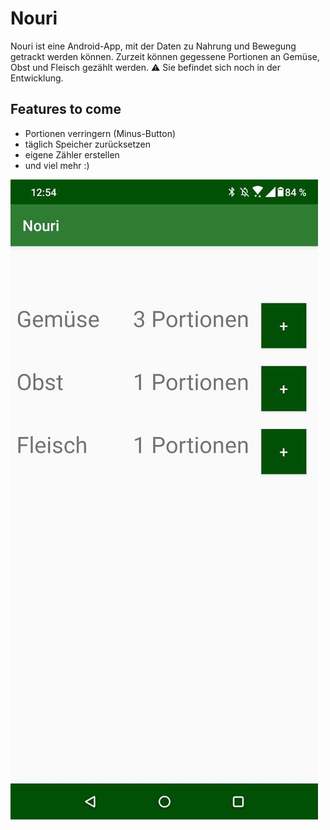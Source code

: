 # **Nouri**

Nouri ist eine Android-App, mit der Daten zu Nahrung und Bewegung getrackt werden können. Zurzeit können gegessene Portionen an Gemüse, Obst und Fleisch gezählt werden.
:warning: Sie befindet sich noch in der Entwicklung.
## Features to come
* Portionen verringern (Minus-Button)
* täglich Speicher zurücksetzen
* eigene Zähler erstellen
* und viel mehr :)

![Screenshot](/Screenshots/21_01_03Screenshot1.jpg)